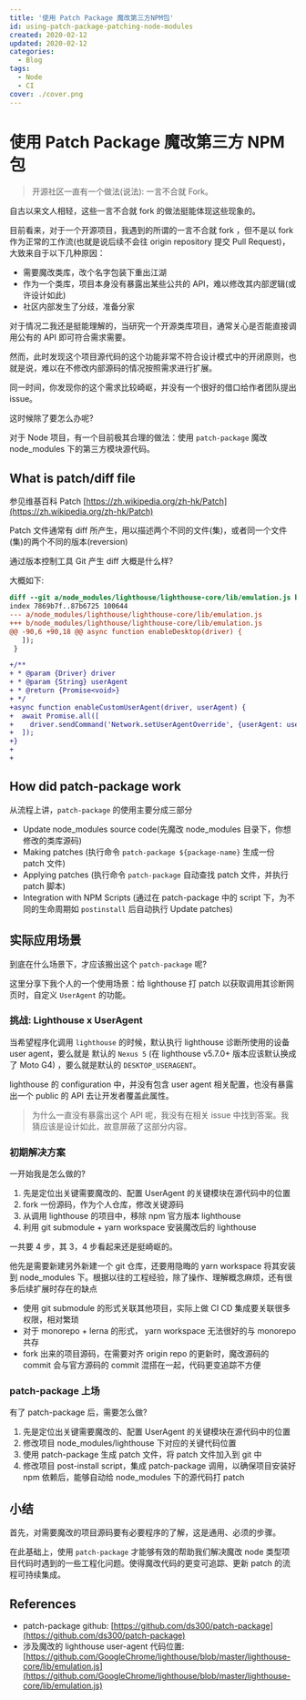 ```yaml
---
title: '使用 Patch Package 魔改第三方NPM包'
id: using-patch-package-patching-node-modules
created: 2020-02-12
updated: 2020-02-12
categories:
  - Blog
tags:
  - Node
  - CI
cover: ./cover.png
---
```


# 使用 Patch Package 魔改第三方 NPM 包

> 开源社区一直有一个做法(说法): 一言不合就 Fork。

自古以来文人相轻，这些一言不合就 fork 的做法挺能体现这些现象的。

目前看来，对于一个开源项目，我遇到的所谓的一言不合就 fork ，但不是以 fork 作为正常的工作流(也就是说后续不会往 origin repository 提交 Pull Request)，大致来自于以下几种原因：

- 需要魔改类库，改个名字包装下重出江湖
- 作为一个类库，项目本身没有暴露出某些公共的 API，难以修改其内部逻辑(或许设计如此)
- 社区内部发生了分歧，准备分家

对于情况二我还是挺能理解的，当研究一个开源类库项目，通常关心是否能直接调用公有的 API 即可符合需求需要。

然而，此时发现这个项目源代码的这个功能非常不符合设计模式中的开闭原则，也就是说，难以在不修改内部源码的情况按照需求进行扩展。

同一时间，你发现你的这个需求比较崎岖，并没有一个很好的借口给作者团队提出 issue。

这时候除了要怎么办呢?

对于 Node 项目，有一个目前极其合理的做法：使用 `patch-package` 魔改 node_modules 下的第三方模块源代码。

## What is patch/diff file

参见维基百科 Patch [https://zh.wikipedia.org/zh-hk/Patch](https://zh.wikipedia.org/zh-hk/Patch)

Patch 文件通常有 diff 所产生，用以描述两个不同的文件(集)，或者同一个文件(集)的两个不同的版本(reversion)

通过版本控制工具 Git 产生 diff 大概是什么样?

大概如下:

```diff
diff --git a/node_modules/lighthouse/lighthouse-core/lib/emulation.js b/node_modules/lighthouse/lighthouse-core/lib/emulation.js
index 7869b7f..87b6725 100644
--- a/node_modules/lighthouse/lighthouse-core/lib/emulation.js
+++ b/node_modules/lighthouse/lighthouse-core/lib/emulation.js
@@ -90,6 +90,18 @@ async function enableDesktop(driver) {
   ]);
 }

+/**
+ * @param {Driver} driver
+ * @param {String} userAgent
+ * @return {Promise<void>}
+ */
+async function enableCustomUserAgent(driver, userAgent) {
+  await Promise.all([
+    driver.sendCommand('Network.setUserAgentOverride', {userAgent: userAgent}),
+  ]);
+}
+
+
```

## How did patch-package work

从流程上讲，`patch-package` 的使用主要分成三部分

- Update node_modules source code(先魔改 node_modules 目录下，你想修改的类库源码)
- Making patches (执行命令 `patch-package ${package-name}` 生成一份 patch 文件)
- Applying patches (执行命令 `patch-package` 自动查找 patch 文件，并执行 patch 脚本)
- Integration with NPM Scripts (通过在 patch-package 中的 script 下，为不同的生命周期如 `postinstall` 后自动执行 Update patches)

## 实际应用场景

到底在什么场景下，才应该搬出这个 `patch-package` 呢?

这里分享下我个人的一个使用场景：给 lighthouse 打 patch 以获取调用其诊断网页时，自定义 `UserAgent` 的功能。

### 挑战: Lighthouse x UserAgent

当希望程序化调用 `lighthouse` 的时候，默认执行 lighthouse 诊断所使用的设备 user agent，要么就是 默认的 `Nexus 5` (在 lighthouse v5.7.0+ 版本应该默认换成了 Moto G4) ，要么就是默认的 `DESKTOP_USERAGENT`。

lighthouse 的 configuration 中，并没有包含 user agent 相关配置，也没有暴露出一个 public 的 API 去让开发者覆盖此属性。

> 为什么一直没有暴露出这个 API 呢，我没有在相关 issue 中找到答案。我猜应该是设计如此，故意屏蔽了这部分内容。

### 初期解决方案

一开始我是怎么做的?

1. 先是定位出关键需要魔改的、配置 UserAgent 的关键模块在源代码中的位置
2. fork 一份源码，作为个人仓库，修改关键源码
3. 从调用 lighthouse 的项目中，移除 npm 官方版本 lighthouse
4. 利用 git submodule + yarn workspace 安装魔改后的 lighthouse

一共要 4 步，其 3，4 步看起来还是挺崎岖的。

他先是需要新建另外新建一个 git 仓库，还要用隐晦的 yarn workspace 将其安装到 node_modules 下。根据以往的工程经验，除了操作、理解概念麻烦，还有很多后续扩展时存在的缺点

- 使用 git submodule 的形式关联其他项目，实际上做 CI CD 集成要关联很多权限，相对繁琐
- 对于 monorepo + lerna 的形式， yarn workspace 无法很好的与 monorepo 共存
- fork 出来的项目源码，在需要对齐 origin repo 的更新时，魔改源码的 commit 会与官方源码的 commit 混搭在一起，代码更变追踪不方便

### patch-package 上场

有了 patch-package 后，需要怎么做?

1. 先是定位出关键需要魔改的、配置 UserAgent 的关键模块在源代码中的位置
2. 修改项目 node_modules/lighthouse 下对应的关键代码位置
3. 使用 patch-package 生成 patch 文件，将 patch 文件加入到 git 中
4. 修改项目 post-install script，集成 patch-package 调用，以确保项目安装好 npm 依赖后，能够自动给 node_modules 下的源代码打 patch

## 小结

首先，对需要魔改的项目源码要有必要程序的了解，这是通用、必须的步骤。

在此基础上，使用 `patch-package` 才能够有效的帮助我们解决魔改 node 类型项目代码时遇到的一些工程化问题。使得魔改代码的更变可追踪、更新 patch 的流程可持续集成。

## References

- patch-package github: [https://github.com/ds300/patch-package](https://github.com/ds300/patch-package)
- 涉及魔改的 lighthouse user-agent 代码位置: [https://github.com/GoogleChrome/lighthouse/blob/master/lighthouse-core/lib/emulation.js](https://github.com/GoogleChrome/lighthouse/blob/master/lighthouse-core/lib/emulation.js)

